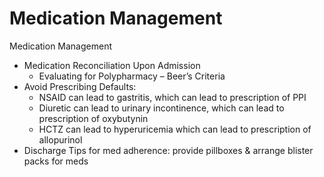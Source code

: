 # Medication Management

Medication Management

-   Medication Reconciliation Upon Admission
    -   Evaluating
        for Polypharmacy – Beer’s Criteria
-   Avoid Prescribing Defaults:
    -   NSAID
        can lead to gastritis, which can lead to prescription of PPI
    -   Diuretic
        can lead to urinary incontinence, which can lead to prescription
        of oxybutynin
    -   HCTZ
        can lead to hyperuricemia which can lead to prescription of
        allopurinol
-   Discharge Tips for med adherence: provide pillboxes & arrange
    blister packs for meds
